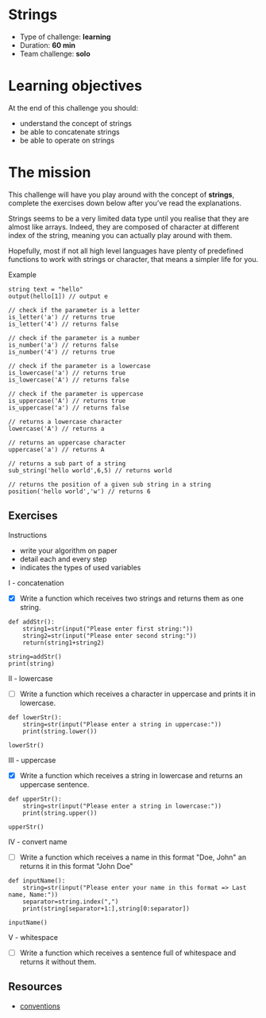 # Strings
* Type of challenge: **learning**
* Duration: **60 min**
* Team challenge: **solo**

# Learning objectives
At the end of this challenge you should:
* understand the concept of strings
* be able to concatenate strings
* be able to operate on strings

# The mission
This challenge will have you play around with the concept of **strings**, complete the exercises down below after you’ve read the explanations.

Strings seems to be a very limited data type until you realise that they are almost like arrays. Indeed, they are composed of character at different index of the string, meaning you can actually play around with them.

Hopefully, most if not all high level languages have plenty of predefined functions to work with strings or character, that means a simpler life for you.

Example
```
string text = "hello"
output(hello[1]) // output e

// check if the parameter is a letter
is_letter('a') // returns true
is_letter('4') // returns false

// check if the parameter is a number
is_number('a') // returns false
is_number('4') // returns true

// check if the parameter is a lowercase
is_lowercase('a') // returns true
is_lowercase('A') // returns false

// check if the parameter is uppercase
is_uppercase('A') // returns true
is_uppercase('a') // returns false

// returns a lowercase character
lowercase('A') // returns a

// returns an uppercase character
uppercase('a') // returns A

// returns a sub part of a string
sub_string('hello world',6,5) // returns world

// returns the position of a given sub string in a string
position('hello world','w') // returns 6
```

## Exercises


Instructions
* write your algorithm on paper
* detail each and every step
* indicates the types of used variables

I - concatenation
- [x] Write a function which receives two strings and returns them as one string.

```
def addStr():
    string1=str(input("Please enter first string:"))
    string2=str(input("Please enter second string:"))
    return(string1+string2)

string=addStr()
print(string)
```

II - lowercase
- [ ] Write a function which receives a character in uppercase and prints it in lowercase.

```
def lowerStr():
    string=str(input("Please enter a string in uppercase:"))
    print(string.lower())
    
lowerStr()
```

III - uppercase
- [x] Write a function which receives a string in lowercase and returns an uppercase sentence.

```
def upperStr():
    string=str(input("Please enter a string in lowercase:"))
    print(string.upper())

upperStr()
```

IV - convert name
- [ ] Write a function which receives a name in this format "Doe, John" an returns it in this format "John Doe"

```
def inputName():
    string=str(input("Please enter your name in this format => Last name, Name:"))
    separator=string.index(",")
    print(string[separator+1:],string[0:separator])

inputName()
```

V - whitespace
- [ ] Write a function which receives a sentence full of whitespace and returns it without them.

## Resources
* [conventions](https://github.com/becodeorg/BXL-Swartz-4-27/blob/master/1.The-Field/7.Algorithmic/conventions.adoc)
